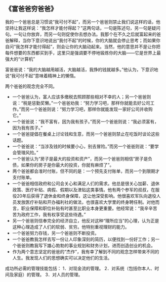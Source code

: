 
## 《富爸爸穷爸爸》

我的一个爸爸总是习惯说“我可付不起”，而另一个爸爸则禁止我们说这样的话，他坚持让我这样说：“我怎样才能付得起？”这两句话，一句是陈述句，另一句是疑问句。一句让你放弃，而另一句则促使你去想办法。我那个在不久之后就富起来的爸爸解释，当你下意识地说出“我付不起”的时候，你的大脑就会停止思考；而如果你自问“我怎样才能付得起”，则会让你的大脑动起来。当然，他的意思并不是让你把每件想要的东西都买到手，这里只是强调要不停地锻炼你的大脑——它是世界上最强大的“计算机”

富爸爸说：“我的大脑越用越活，大脑越活，我挣的钱就越多。”他认为，下意识地说“我可付不起”意味着精神上的懒惰。




两个爸爸的观念完全不同。
- 一个爸爸认为，富人应该多缴税去照顾那些相对不幸的人；另一个爸爸则说：“税是惩勤奖懒。”一个爸爸劝我：“努力学习吧，那样你就能去好公司工作。”而另一个爸爸则说：“努力学习吧，那样你就能发现一家好公司并收购它。”
- 一个爸爸说：“我不富有，因为我有孩子。”而另一个爸爸则说：“我必须富有，因为我有孩子。”
- 一个爸爸提倡在餐桌上讨论钱和生意，而另一个爸爸则禁止在吃饭时谈论这些话题。
- 一个爸爸说：“当涉及钱的时候要小心，别去冒险。”而另一个爸爸则说：“要学会管理风险。”
- 一个爸爸认为“房子是最大的投资和资产”，而另一个爸爸则相信“房子是负债，如果你的房子是你最大的投资，你就有麻烦了”。
- 两个爸爸都会准时付账，但不同的是：一个预先支付账单，而另一个到限期才支付账单。
- 一个爸爸相信政府和公司会关心和满足人们的需求。他总是很关心加薪、退休政策、医疗补贴、病假、假期以及津贴这类事情。他有两个参军的叔叔，在服役20年后获得了退休金和终身保障，这让他深受影响。他很喜欢军队向退役人员发放医疗补贴和开办福利社的做法，也很喜欢大学里的终身聘任制。对他而言，职业保障和职位补贴有时甚至比职业本身更重要。他经常说：“我辛辛苦苦为政府工作，我有权享受这些待遇。”
- 另一个爸爸则信奉完全的经济自立，他反对这种“理所应当”的心理，认为正是这种心理造成了人们的软弱、贫穷。他特别重视理财的能力。
- 一个爸爸努力存钱，另一个爸爸则不断投资。
- 一个爸爸教我怎样去写一份让人印象深刻的简历，以便找到一份好工作；另一个爸爸则教我写下雄心勃勃的事业规划和财务计划，进而创造创业的机会。
- 作为两个意志坚定的爸爸的“杰作”，我有幸了解到不同的观念怎样带来不同的人生。我发现人们的思想确实可以决定他们的生活。



成功所必需的管理技能包括：
1．对现金流的管理。
2．对系统（包括你本人、时间及家庭）的管理。
3．对人员的管理。
